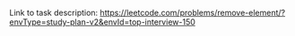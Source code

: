 Link to task description: https://leetcode.com/problems/remove-element/?envType=study-plan-v2&envId=top-interview-150
